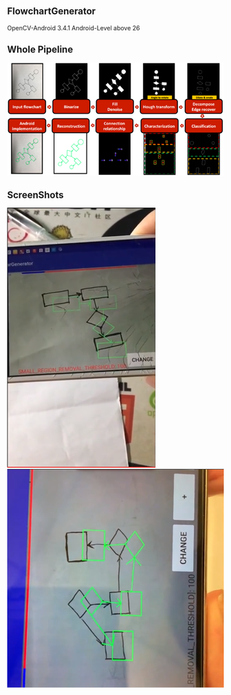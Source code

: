 ## FlowchartGenerator
OpenCV-Android 3.4.1
Android-Level above 26

## Whole Pipeline
![](pipeline.png)

## ScreenShots
![](result1.PNG)
![](result2.PNG)

